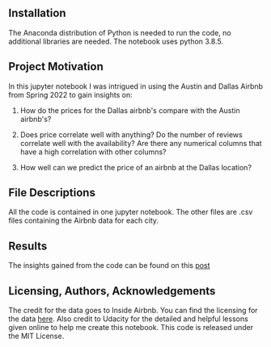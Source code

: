 ## Installation
 
The Anaconda distribution of Python is needed to run the code, no additional libraries are needed. The notebook uses python 3.8.5.

## Project Motivation

In this jupyter notebook I was intrigued in using the Austin and Dallas Airbnb from Spring 2022 to gain insights on:

1. How do the prices for the Dallas airbnb's compare with the Austin airbnb's?

2. Does price correlate well with anything? Do the number of reviews correlate well with the availability? Are there any numerical columns that have a high correlation with other columns?

3. How well can we predict the price of an airbnb at the Dallas location?

## File Descriptions

All the code is contained in one jupyter notebook. The other files are .csv files containing the Airbnb data for each city.

## Results

The insights gained from the code can be found on this [post](https://medium.com/@Philip_Van/dallas-vs-austin-airbnbs-can-you-predict-the-prices-7c352a58d42)

## Licensing, Authors, Acknowledgements

The credit for the data goes to Inside Airbnb. You can find the licensing for the data [here](http://insideairbnb.com/get-the-data/). Also credit to Udacity for the detailed and helpful lessons given online to help me create this notebook. This code is released under the MIT License.